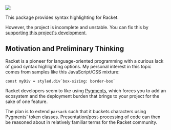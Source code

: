 [![](https://img.shields.io/badge/%E2%99%A5-Support%20Ethical%20Software-red)][subscribe]

This package provides syntax highlighting for Racket.

However, the project is incomplete and unstable. You can fix this by
[supporting this project's development][subscribe].

## Motivation and Preliminary Thinking
Racket is a pioneer for language-oriented programming with a curious
lack of good syntax highlighting options. My personal interest in this
topic comes from samples like this JavaScript/CSS mixture:

```
const myDiv = styled.div`box-sizing: border-box`
```

Racket developers seem to like using [Pygments][], which forces you to
add an ecosystem and the deployment burden that brings to your project
for the sake of one feature.

The plan is to extend `parsack` such that it buckets characters using
Pygments' token classes. Presentation/post-processing of code can then
be reasoned about in relatively familiar terms for the Racket community.

[Pygments]: https://pygments.org/
[subscribe]: https://sagegerard.com/subscribe.html
